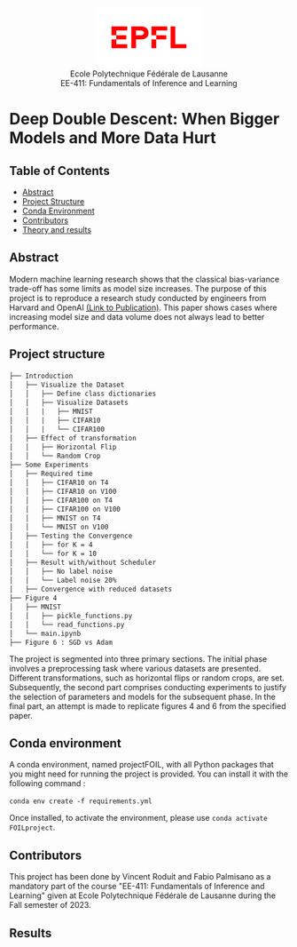 <div align="center">
<img src="./ressources/logo-epfl.png" alt="Example Image" width="192" height="108">
</div>

<div align="center">
Ecole Polytechnique Fédérale de Lausanne
</div> 
<div align="center">
EE-411: Fundamentals of Inference and Learning
</div> 

# Deep Double Descent: When Bigger Models and More Data Hurt

## Table of Contents

- [Abstract](#abstract)
- [Project Structure](#project-structure)
- [Conda Environment](#conda-environment)
- [Contributors](#contributors)
- [Theory and results](#theory-and-results)

## Abstract 

Modern machine learning research shows that the classical bias-variance trade-off has some limits as model size increases. The purpose of this project is to reproduce a research study conducted by engineers from Harvard and OpenAI [(Link to Publication)](https://arxiv.org/abs/1912.02292). This paper shows cases where increasing model size and data volume does not always lead to better performance.

## Project structure
```
├── Introduction
│   ├── Visualize the Dataset
│   │   ├── Define class dictionaries
│   │   ├── Visualize Datasets
│   │   |   ├── MNIST
│   │   |   ├── CIFAR10
│   │   |   └── CIFAR100
│   ├── Effect of transformation
│   │   ├── Horizontal Flip
│   │   └── Random Crop 
├── Some Experiments
│   ├── Required time
│   │   ├── CIFAR10 on T4
│   │   ├── CIFAR10 on V100
│   │   ├── CIFAR100 on T4
│   │   ├── CIFAR100 on V100
│   │   ├── MNIST on T4
│   │   └── MNIST on V100
│   ├── Testing the Convergence
│   │   ├── for K = 4
│   │   └── for K = 10
│   ├── Result with/without Scheduler
│   │   ├── No label noise
│   │   └── Label noise 20%
│   ├── Convergence with reduced datasets
├── Figure 4
│   ├── MNIST
│   │   ├── pickle_functions.py
│   │   └── read_functions.py
│   └── main.ipynb
├── Figure 6 : SGD vs Adam
```

The project is segmented into three primary sections. The initial phase involves a preprocessing task where various datasets are presented. Different transformations, such as horizontal flips or random crops, are set. Subsequently, the second part comprises conducting experiments to justify the selection of parameters and models for the subsequent phase. In the final part, an attempt is made to replicate figures 4 and 6 from the specified paper.

## Conda environment
A conda environment, named projectFOIL, with all Python packages that you might need for running the project is provided. You can install it with the following command : 

`conda env create -f requirements.yml`

Once installed, to activate the environment, please use `conda activate FOILproject`. 


## Contributors
This project has been done by Vincent Roduit and Fabio Palmisano as a mandatory part of the course "EE-411: Fundamentals of Inference and Learning" given at Ecole Polytechnique Fédérale de Lausanne during the Fall semester of 2023.

## Results
